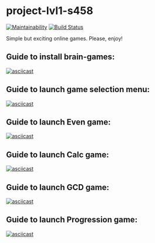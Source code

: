 # project-lvl1-s458
[![Maintainability](https://api.codeclimate.com/v1/badges/17197ebb1fd1d104e064/maintainability)](https://codeclimate.com/github/mrDenisZharkov/project-lvl1-s458/maintainability)
[![Build Status](https://travis-ci.org/mrDenisZharkov/project-lvl1-s458.svg?branch=master)](https://travis-ci.org/mrDenisZharkov/project-lvl1-s458)

Simple but exciting online games. Please, enjoy!

## Guide to install brain-games:
[![asciicast](https://asciinema.org/a/4Qq5SXyvDxHkWtFSaY5cPw9WV.svg)](https://asciinema.org/a/4Qq5SXyvDxHkWtFSaY5cPw9WV)
## Guide to launch game selection menu:
[![asciicast](https://asciinema.org/a/VRD0YfRgN7GrxQW5nbpz6VCAR.svg)](https://asciinema.org/a/VRD0YfRgN7GrxQW5nbpz6VCAR)
## Guide to launch Even game:
[![asciicast](https://asciinema.org/a/lYoG6qgeROPtlylhWgKhHxj90.svg)](https://asciinema.org/a/lYoG6qgeROPtlylhWgKhHxj90)
## Guide to launch Calc game:
[![asciicast](https://asciinema.org/a/xLuuwXcFRQJMARnvnHTYsFvnG.svg)](https://asciinema.org/a/xLuuwXcFRQJMARnvnHTYsFvnG)
## Guide to launch GCD game:
[![asciicast](https://asciinema.org/a/Y4RDpVF09XzSATJogovHrP7OK.svg)](https://asciinema.org/a/Y4RDpVF09XzSATJogovHrP7OK)
## Guide to launch Progression game:
[![asciicast](https://asciinema.org/a/95rrnrPVcfEwO29dUM8bt1hHD.svg)](https://asciinema.org/a/95rrnrPVcfEwO29dUM8bt1hHD)
